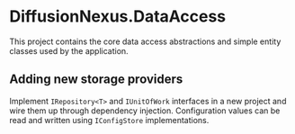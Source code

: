 # DiffusionNexus.DataAccess

This project contains the core data access abstractions and simple entity classes used by the application.

## Adding new storage providers

Implement `IRepository<T>` and `IUnitOfWork` interfaces in a new project and wire them up through dependency injection.  Configuration values can be read and written using `IConfigStore` implementations.
